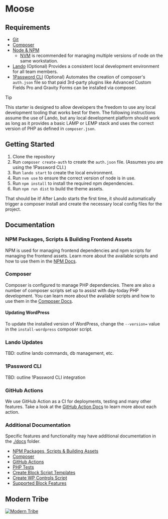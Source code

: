 # Moose

## Requirements
* [Git](https://git-scm.com/)
* [Composer](https://getcomposer.org/)
* [Node & NPM](https://nodejs.org/)
  * [NVM](https://github.com/nvm-sh/nvm) is recommended for managing multiple versions of node on the same workstation.
* [Lando](https://lando.dev/) (Optional) Provides a consistent local development environment for all team members.
* [1Password CLI](https://developer.1password.com/docs/cli/) (Optional) Automates the creation of composer's `auth.json`
file so that paid 3rd-party plugins like Advanced Custom Fields Pro and Gravity Forms can be installed via composer.

> [!TIP]
> This starter is designed to allow developers the freedom to use any local development tooling that works best for
> them. The following instructions assume the use of Lando, but any local development platform should work as long as it
> provides a basic LAMP or LEMP stack and uses the correct version of PHP as defined in `composer.json`.

## Getting Started

1. Clone the repository
2. Run `composer create-auth` to create the `auth.json` file. (Assumes you are using the 1Password CLI.)
3. Run `lando start` to create the local environment.
4. Run `nvm use` to ensure the correct version of node is in use.
5. Run `npm install` to install the required npm dependencies.
6. Run `npm run dist` to build the theme assets.

That should be it! After Lando starts the first time, it should automatically trigger a composer install and create the 
necessary local config files for the project.

## Documentation

### NPM Packages, Scripts & Building Frontend Assets

NPM is used for managing frontend dependencies and npm scripts for managing the frontend assets. Learn more about the 
available scripts and how to use them in the [NPM Docs](./docs/npm.md).

### Composer

Composer is configured to manage PHP dependencies. There are also a number of composer scripts set up to assist with
day-today PHP development. You can learn more about the available scripts and how to use them in the
[Composer Docs](./docs/composer.md).

#### Updating WordPress

To update the installed version of WordPress, change the `--version=` value in the `install-wordpress` composer script.

### Lando Updates
TBD: outline lando commands, db management, etc.

### 1Password CLI
TBD: outline 1Password CLI integration

### GitHub Actions

We use GitHub Action as a CI for deployments, testing and many other features. Take a look at the 
[GitHub Action Docs](./docs/actions.md) to learn more about each action.

### Additional Documentation
Specific features and functionality may have additional documentation in the [./docs](./docs) folder.
* [NPM Packages, Scripts & Building Assets](./docs/npm.md)
* [Composer](./docs/composer.md)
* [GitHub Actions](./docs/actions.md)
* [PHP Tests](./docs/php-tests.md)
* [Create Block Script Templates](./docs/block-templates.md)
* [Create WP Controls Script](./docs/wp-controls-templates.md)
* [Supported Block Features](./docs/block-features.md)

## Modern Tribe

[![Modern Tribe](https://moderntribe-common.s3.us-west-2.amazonaws.com/marketing/ModernTribe-Banner.png)](https://tri.be/contact/)

